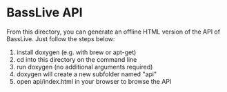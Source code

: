 # BassLive API

From this directory, you can generate an offline HTML version of the API of BassLive.
Just follow the steps below:

1. install doxygen (e.g. with brew or apt-get)
2. cd into this directory on the command line
3. run doxygen (no additional arguments required)
4. doxygen will create a new subfolder named "api"
5. open api/index.html in your browser to browse the API
